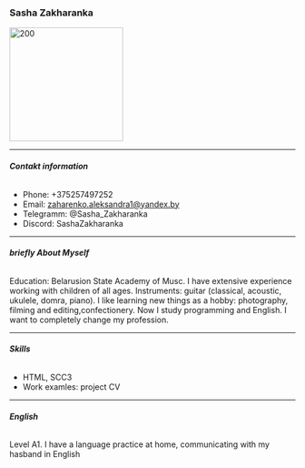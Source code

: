 ### **Sasha Zakharanka**
<image src="./photo.jpg"  width="200" alt="200"/>

------
###### **Contakt information**
* Phone: +375257497252
* Email: zaharenko.aleksandra1@yandex.by
* Telegramm: @Sasha_Zakharanka
* Discord: SashaZakharanka
------
###### **briefly About Myself**
Education: Belarusion State Academy of Musc. I have extensive experience working with children of all ages. Instruments: guitar (classical, acoustic, ukulele, domra, piano).
I like learning new things as a hobby: photography, filming and editing,confectionery. Now I study programming and English. I want to completely change my profession.

--------
###### **Skills**
* HTML, SCC3
* Work examles: project CV

-----
###### **English**
Level A1. I have a language practice at home, communicating with my hasband in English



